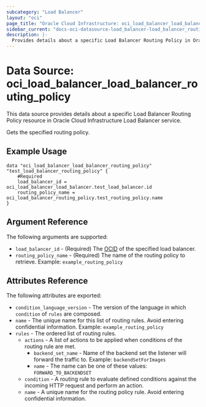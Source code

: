 ```yaml
---
subcategory: "Load Balancer"
layout: "oci"
page_title: "Oracle Cloud Infrastructure: oci_load_balancer_load_balancer_routing_policy"
sidebar_current: "docs-oci-datasource-load_balancer-load_balancer_routing_policy"
description: |-
  Provides details about a specific Load Balancer Routing Policy in Oracle Cloud Infrastructure Load Balancer service
---
```


# Data Source: oci_load_balancer_load_balancer_routing_policy
This data source provides details about a specific Load Balancer Routing Policy resource in Oracle Cloud Infrastructure Load Balancer service.

Gets the specified routing policy.

## Example Usage

```hcl
data "oci_load_balancer_load_balancer_routing_policy" "test_load_balancer_routing_policy" {
	#Required
	load_balancer_id = oci_load_balancer_load_balancer.test_load_balancer.id
	routing_policy_name = oci_load_balancer_routing_policy.test_routing_policy.name
}
```

## Argument Reference

The following arguments are supported:

* `load_balancer_id` - (Required) The [OCID](https://docs.cloud.oracle.com/iaas/Content/General/Concepts/identifiers.htm) of the specified load balancer.
* `routing_policy_name` - (Required) The name of the routing policy to retrieve.  Example: `example_routing_policy` 


## Attributes Reference

The following attributes are exported:

* `condition_language_version` - The version of the language in which `condition` of `rules` are composed. 
* `name` - The unique name for this list of routing rules. Avoid entering confidential information.  Example: `example_routing_policy` 
* `rules` - The ordered list of routing rules.
	* `actions` - A list of actions to be applied when conditions of the routing rule are met. 
		* `backend_set_name` - Name of the backend set the listener will forward the traffic to.  Example: `backendSetForImages` 
		* `name` - The name can be one of these values: `FORWARD_TO_BACKENDSET`
	* `condition` - A routing rule to evaluate defined conditions against the incoming HTTP request and perform an action. 
	* `name` - A unique name for the routing policy rule. Avoid entering confidential information. 

